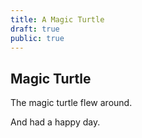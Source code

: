 ```yaml
---
title: A Magic Turtle
draft: true
public: true
---
```


Magic Turtle
------------
The magic turtle flew around.

And had a happy day.
